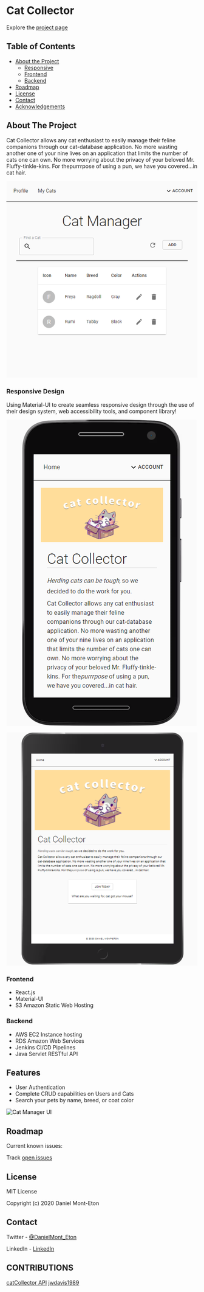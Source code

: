 # Cat Collector

Explore the [project page](https://github.com/dansirdan/revature-cat-app)

## Table of Contents

- [About the Project](#about-the-project)
  - [Responsive ](#responsive-design)
  - [Frontend](#frontend)
  - [Backend](#backend)
- [Roadmap](#roadmap)
- [License](#license)
- [Contact](#contact)
- [Acknowledgements](#acknowledgements)

## About The Project

Cat Collector allows any cat enthusiast to easily manage their feline companions through our cat-database application. No more wasting another one of your nine lives on an application that limits the number of cats one can own. No more worrying about the privacy of your beloved Mr. Fluffy-tinkle-kins. For thepurrrpose of using a pun, we have you covered...in cat hair.

![Project Screenshot](public/images/project-screenshot.PNG)

### Responsive Design

Using Material-UI to create seamless responsive design through the use of their design system, web accessibility tools, and component library!

![Mobile Phone](public/images/project-mobile-responsive.PNG)

![iPad/Tablet](public/images/project-mobile-responsive-tablet.PNG)

### Frontend

- React.js
- Material-UI
- S3 Amazon Static Web Hosting

### Backend

- AWS EC2 Instance hosting
- RDS Amazon Web Services
- Jenkins CI/CD Pipelines
- Java Servlet RESTful API

## Features

- User Authentication
- Complete CRUD capabilities on Users and Cats
- Search your pets by name, breed, or coat color 

![Cat Manager UI](public/images/cat-table.gif)

## Roadmap

Current known issues:

Track [open issues](https://github.com/dansirdan/revature-cat-app/issues)

## License

MIT License

Copyright (c) 2020 Daniel Mont-Eton

## Contact

Twitter - [@DanielMont_Eton](https://twitter.com/DanielMont_Eton)

LinkedIn - [LinkedIn](https://www.linkedin.com/in/daniel-mont-eton-43a81055/)

## CONTRIBUTIONS

[catCollector API](https://github.com/jwdavis1989/catCollector)
[jwdavis1989](https://github.com/jwdavis1989)